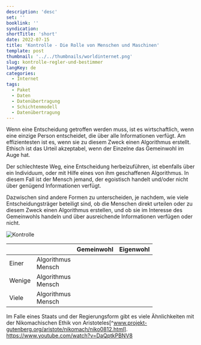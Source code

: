 ```yaml
---
description: 'desc'
set: ''
booklink: ''
syndication:
shortTitle: 'short'
date: 2022-07-15
title: 'Kontrolle - Die Rolle von Menschen und Maschinen'
template: post
thumbnail: '../../thumbnails/worldinternet.png'
slug: kontrolle-regler-und-bestimmer
langKey: de
categories:
  - Internet
tags:
  - Paket
  - Daten
  - Datenübertragung
  - Schichtenmodell
  - Datenübertragung
---
```



Wenn eine Entscheidung getroffen werden muss, ist es wirtschaftlich, wenn eine einzige Person entscheidet, die über alle Informationen verfügt. Am effizientesten ist es, wenn sie zu diesem Zweck einen Algorithmus erstellt. Ethisch ist das Urteil akzeptabel, wenn der Einzelne das Gemeinwohl im Auge hat.
 
Der schlechteste Weg, eine Entscheidung herbeizuführen, ist ebenfalls über ein Individuum, oder mit Hilfe eines von ihm geschaffenen Algorithmus. In diesem Fall ist der Mensch jemand, der egoistisch handelt und/oder nicht über genügend Informationen verfügt.

Dazwischen sind andere Formen zu unterscheiden, je nachdem, wie viele Entscheidungsträger beteiligt sind, ob die Menschen direkt urteilen oder zu diesem Zweck einen Algorithmus erstellen, und ob sie im Interesse des Gemeinwohls handeln und über ausreichende Informationen verfügen oder nicht.

![Kontrolle](/images/8_1.png)




|         |                       | Gemeinwohl  | Eigenwohl |
| ------- |-----------------------| ------------|-----------|
| Einer   | Algorithmus<br>Mensch |             |           |        
| Wenige  | Algorithmus<br>Mensch |             |           |     
| Viele   | Algorithmus<br>Mensch |             |           |



Im Falle eines Staats und der Regierungsform gibt es viele Ähnlichkeiten mit der Nikomachischen Ethik von Aristoteles[^www.projekt-gutenberg.org/aristote/nikomach/niko0812.html].
https://www.youtube.com/watch?v=DaQptkPBNV8

<img src="https://vg04.met.vgwort.de/na/6bdf50c4198d416bae81e7e9d2528f23" width="1" height="1" alt="">
